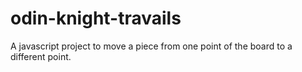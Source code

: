 # odin-knight-travails
A javascript project to move a piece from one point of the board to a different point.
